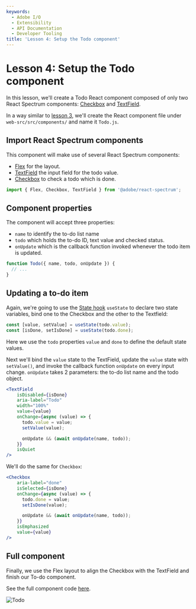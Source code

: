 ```yaml
---
keywords:
  - Adobe I/O
  - Extensibility
  - API Documentation
  - Developer Tooling
title: 'Lesson 4: Setup the Todo component'
---
```


# Lesson 4: Setup the Todo component

In this lesson, we'll create a Todo React component composed of only two React Spectrum components: [Checkbox](https://react-spectrum.adobe.com/react-spectrum/Checkbox.html) and [TextField](https://react-spectrum.adobe.com/react-spectrum/TextField.html).

In a way similar to [lesson 3](lesson3.md), we'll create the React component file under `web-src/src/components/` and name it `Todo.js`.

## Import React Spectrum components

This component will make use of several React Spectrum components: 

* [Flex](https://react-spectrum.adobe.com/react-spectrum/Flex.html) for the layout.
* [TextField](https://react-spectrum.adobe.com/react-spectrum/TextField.html) the input field for the todo value.
* [Checkbox](https://react-spectrum.adobe.com/react-spectrum/Checkbox.html) to check a todo which is done.

```javascript
import { Flex, Checkbox, TextField } from '@adobe/react-spectrum';
```

## Component properties

The component will accept three properties:

* `name` to identify the to-do list name 
* `todo` which holds the to-do ID, text value and checked status.
* `onUpdate` which is the callback function invoked whenever the todo item is updated.

```javascript
function Todo({ name, todo, onUpdate }) {
  // ...
}
```

## Updating a to-do item

Again, we're going to use the [State hook](https://reactjs.org/docs/hooks-state.html) `useState` to declare two state variables, bind one to the Checkbox and the other to the Textfield:

```javascript
const [value, setValue] = useState(todo.value);
const [isDone, setIsDone] = useState(todo.done);
```

Here we use the `todo` properties `value` and `done` to define the default state values.

Next we'll bind the `value` state to the TextField, update the `value` state with `setValue()`, and invoke the callback function `onUpdate` on every input change. `onUpdate` takes 2 parameters: the to-do list name and the todo object.

```jsx
<TextField
    isDisabled={isDone}
    aria-label="Todo"
    width="100%"
    value={value}
    onChange={async (value) => {
      todo.value = value;
      setValue(value);

      onUpdate && (await onUpdate(name, todo));
    }}
    isQuiet
/>
```

We'll do the same for `Checkbox`:

```jsx
<Checkbox
    aria-label="done"
    isSelected={isDone}
    onChange={async (value) => {
      todo.done = value;
      setIsDone(value);

      onUpdate && (await onUpdate(name, todo));
    }}
    isEmphasized
    value={value}
/>
```

## Full component

Finally, we use the Flex layout to align the Checkbox with the TextField and finish our To-do component.

See the full component code [here](https://github.com/AdobeDocs/adobeio-samples-todoapp/blob/master/web-src/src/components/Todo.js).

![Todo](assets/todo.png)
